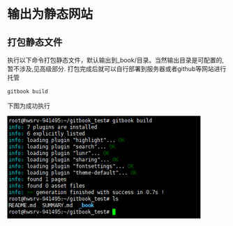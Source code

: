 # 输出为静态网站

## 打包静态文件

执行以下命令打包静态文件，默认输出到_book/目录。当然输出目录是可配置的,暂不涉及,见高级部分.
打包完成后就可以自行部署到服务器或者github等网站进行托管

```bash
gitbook build
```

下图为成功执行

![项目打包成功](../howtouse/build_success.png)
